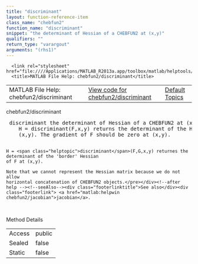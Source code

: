 ```yaml
---
title: "discriminant"
layout: function-reference-item
class_name: "chebfun2"
function_name: "discriminant"
snippet: "the determinant of Hessian of a CHEBFUN2 at (x,y)"
qualifiers: ""
return_type: "varargout"
arguments: "(rhs1)"
---
```


<html>
   <head>
      <meta http-equiv="Content-Type" content="text/html; charset=utf-8">
   
      <link rel="stylesheet" href="file:////Applications/MATLAB_R2013a.app/toolbox/matlab/helptools/private/helpwin.css">
      <title>MATLAB File Help: chebfun2/discriminant</title>
   </head>
   <body>
      <!--Single-page help-->
      <table border="0" cellspacing="0" width="100%">
         <tr class="subheader">
            <td class="headertitle">MATLAB File Help: chebfun2/discriminant</td>
            <td class="subheader-left"><a href="matlab:edit chebfun2/discriminant">View code for chebfun2/discriminant</a></td>
            <td class="subheader-right"><a href="matlab:helpwin">Default Topics</a></td>
         </tr>
      </table>
      <div class="title">chebfun2/discriminant</div>
      <div class="helptext"><pre><!--helptext --> <span class="helptopic">discriminant</span> the determinant of Hessian of a CHEBFUN2 at (x,y) 
    H = <span class="helptopic">discriminant</span>(F,x,y) returns the determinant of the Hessian of F at
    (x,y). The gradient of F should be zero at (x,y).
  
    H = <span class="helptopic">discriminant</span>(F,G,x,y) returnes the determinant of the 'border' Hessian
    of F at (x,y).
 
    Note that we cannot represent the Hessian matrix because we do not allow
    horizontal concatenation of CHEBFUN2 objects.</pre></div><!--after help --><!--seeAlso--><div class="footerlinktitle">See also</div><div class="footerlink"> <a href="matlab:helpwin chebfun2/jacobian">jacobian</a>. 
</div>
      <!--Method-->
      <div class="sectiontitle">Method Details</div>
      <table class="class-details">
         <tr>
            <td class="class-detail-label">Access</td>
            <td>public</td>
         </tr>
         <tr>
            <td class="class-detail-label">Sealed</td>
            <td>false</td>
         </tr>
         <tr>
            <td class="class-detail-label">Static</td>
            <td>false</td>
         </tr>
      </table>
   </body>
</html>
